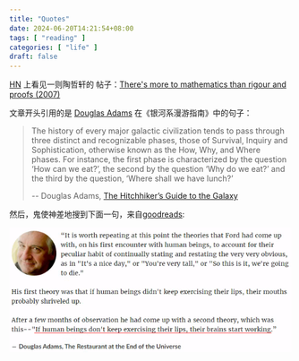 ```yaml
---
title: "Quotes"
date: 2024-06-20T14:21:54+08:00
tags: [ "reading" ]
categories: [ "life" ]
draft: false
---
```


[HN](https://news.ycombinator.com/item?id=40726641) 上看见一则陶哲轩的
帖子：[There's more to mathematics than rigour and proofs (2007)](https://terrytao.wordpress.com/career-advice/theres-more-to-mathematics-than-rigour-and-proofs/)

文章开头引用的是 [Douglas Adams](http://en.wikipedia.org/wiki/Douglas_Adams)
在《银河系漫游指南》中的句子：

> The history of every major galactic civilization tends to pass
> through three distinct and recognizable phases, those of Survival,
> Inquiry and Sophistication, otherwise known as the How, Why, and
> Where phases. For instance, the first phase is characterized by the
> question ‘How can we eat?’, the second by the question ‘Why do we
> eat?’ and the third by the question, ‘Where shall we have lunch?’
>
>  -- Douglas Adams, [The Hitchhiker’s Guide to the Galaxy](http://en.wikipedia.org/wiki/The_Hitchhiker%27s_Guide_to_the_Galaxy)

然后，鬼使神差地搜到下面一句，来自[goodreads](https://www.goodreads.com/quotes/182808-it-is-worth-repeating-at-this-point-the-theories-that):

![Quote](/media/douglas-quote.png)
